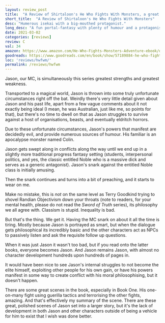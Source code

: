 ```yaml
---
layout: review_post
title:  "A Review of Shirtaloon's He Who Fights With Monsters, a great LitRPG with an opinionated protagonist."
short_title:  "A Review of Shirtaloon's He Who Fights With Monsters"
desc: "Humerous isekai with a big-mouthed protagonist."
long_desc: "A fun portal-fantasy with plenty of humour and a protagonist that drags his moral soapbox in chains behind him."
date: 2021-03-02
categories: [reviews]
review: C
val: 34
amazon: https://www.amazon.com/He-Who-Fights-Monsters-Adventure-ebook/dp/B08WCT9W26
goodreads: https://www.goodreads.com/en/book/show/57189884-he-who-fights-with-monsters
loc: 'reviews/hwfwm/'
permalink: /reviews/hwfwm
---
```


Jason, our MC, is simultaneously this series greatest strengths and greatest weakness.

Transported to a magical world, Jason is thrown into some truly unfortunate circumstances right off the bat. Weirdly there's very little detail given about Jason and his past life, apart from a few vague comments about it not exactly being ideal (I mean, he was Australian, just like me, so points for that), but there's no time to dwell on that as Jason struggles to survive against a host of organisations, beasts, and eventually eldritch horrors. 

Due to these unfortunate circumstances, Jason's powers that manifest are decidedly evil, and provide numerous sources of humour. His familiar is an apocalypse monster named Colin. 

Jason gets swept along in conflicts along the way until we end up in a slightly more traditional progress fantasy setting (students, interpersonal politics, and yes, the classic entitled Noble who is a massive dick and serves as a generic antagonist). Jason's snark against the entitled Noble class is initially amusing.

Then the snark continues and turns into a bit of preaching, and it starts to wear on me.

Make no mistake, this is *not* on the same level as Terry Goodkind trying to shovel Randian Objectivism down your throats (note to readers, for your mental health, please do not read the *Sword of Truth* series), its philosophy we all agree with. Classism is stupid. Inequality is bad.

But that's the thing. We get it. Having the MC snark on about it all the time is tiring. Mostly because Jason is portrayed as smart, but when the dialogue gets philosophical its incredibly basic and the other characters act as NPCs to passively listen and ask the requisite follow up questions.

When it was just Jason it wasn't too bad, but if you read onto the latter books, everyone becomes Jason. And Jason remains Jason, with almost no character development hundreds upon hundreds of pages in.

It would have been nice to see Jason's internal struggles to not become the elite himself, exploiting other people for his own gain, or have his powers manifest in some way to create conflict with his moral philosophising, but it doesn't happen.

There are some great scenes in the book, especially in Book One. His one-on-many fight using guerilla tactics and terrorising the other fights, amazing. And that's effectively my summary of the scene. There are these great, polished scenes of Jason set into a larger story, but it's the lack of development in both Jason and other characters outside of being a vehicle for him to exist that I wish was done better.